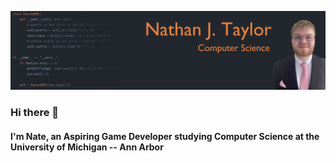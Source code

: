 ![](LinkedinBanner.png)
 
 ### Hi there 👋
#### I'm **Nate**, an Aspiring Game Developer studying Computer Science at the University of Michigan -- Ann Arbor
